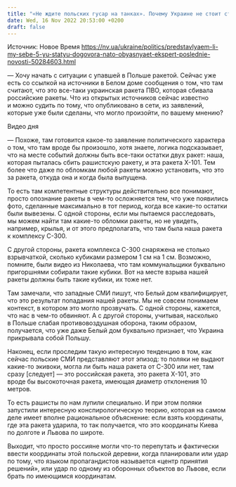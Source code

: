 ```yaml
---
title: "«Не ждите польских гусар на танках». Почему Украине не стоит строить иллюзий по поводу ответа Варшавы на падение ракет — интервью"
date: Wed, 16 Nov 2022 20:53:00 +0200
draft: false
---
```

Источник: Новое Время https://nv.ua/ukraine/politics/predstavlyaem-li-my-sebe-5-yu-statyu-dogovora-nato-obyasnyaet-ekspert-poslednie-novosti-50284603.html


— Хочу начать с ситуации с упавшей в Польше ракетой. Сейчас уже есть со ссылкой на источники в Белом доме сообщения о том, что там считают, что это все-таки украинская ракета ПВО, которая сбивала российские ракеты. Что из открытых источников сейчас известно и можно судить по тому, что опубликовано в сети, из заявлений, которые уже были сделаны, что могло произойти, по вашему мнению?

 Видео дня   

— Похоже, там готовится какое-то заявление политического характера о том, что там вроде бы произошло, хотя знаете, логика подсказывает, что на месте событий должны быть все-таки остатки двух ракет: наша, которая пыталась сбить рашистскую ракету, и эта ракета Х-101. Тем более что даже по обломкам любой ракеты можно установить, что это за ракета, откуда она и когда была выпущена.

То есть там компетентные структуры действительно все понимают, просто опознание ракеты в чем-то осложняется тем, что уже появились фото, сделанные максимально в тот период, когда все какие-то остатки были вывезены. С одной стороны, если мы пытаемся расследовать, мы можем найти там какие-то обломки ракеты, но не увидеть, например, крылья, и от этого предполагать, что там была наша ракета к комплексу С-300.

С другой стороны, ракета комплекса С-300 снаряжена не столько взрывчаткой, сколько кубиками размером 1 см на 1 см. Возможно, помните, были видео из Николаева, что там коммунальщики буквально пригоршнями собирали такие кубики. Вот на месте взрыва нашей ракеты должны быть такие кубики, их тоже нет.

Там замечали, что западные СМИ пишут, что Белый дом квалифицирует, что это результат попадания нашей ракеты. Мы не совсем понимаем контекст, в котором это могло прозвучать. С одной стороны, кажется, что нас в чем-то обвиняют. А с другой стороны, учитывая, насколько в Польше слабая противовоздушная оборона, таким образом, получается, что уже даже Белый дом буквально признает, что Украина прикрывала собой Польшу.

Наконец, если проследим такую интересную тенденцию в том, как сейчас польские СМИ представляют этот эпизод: то поляки не выдают какие-то экивоки, могла ли быть наша ракета от С-300 или нет, там сразу [следует] — это российская ракета, это ракета Х-101, это вроде бы высокоточная ракета, имеющая диаметр отклонения 10 метров.

То есть рашисты по нам лупили специально. И при этом поляки запустили интересную конспирологическую теорию, которая на самом деле имеет вполне рациональное объяснение: если взять координаты, где эта ракета ударила, то так получается, что это координаты Киева по долготе и Львова по широте.

Выходит, что просто россияне могли что-то перепутать и фактически ввести координаты этой польской деревни, когда планировали или удар по тому, что языком пропагандистов называется «центр принятия решений», или удар по одному из оборонных объектов во Львове, если брать по имеющимся координатам.
